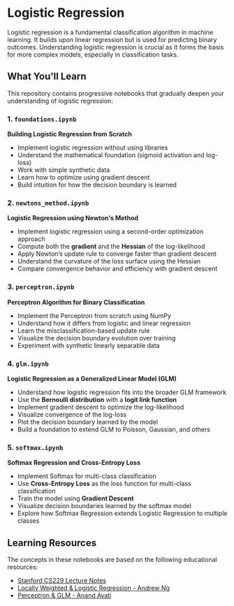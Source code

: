 # Logistic Regression

Logistic regression is a fundamental classification algorithm in machine learning. It builds upon linear regression but is used for predicting binary outcomes. Understanding logistic regression is crucial as it forms the basis for more complex models, especially in classification tasks.

## What You'll Learn

This repository contains progressive notebooks that gradually deepen your understanding of logistic regression:

### 1. `foundations.ipynb`
**Building Logistic Regression from Scratch**
- Implement logistic regression without using libraries
- Understand the mathematical foundation (sigmoid activation and log-loss)
- Work with simple synthetic data
- Learn how to optimize using gradient descent
- Build intuition for how the decision boundary is learned

### 2. `newtons_method.ipynb`
**Logistic Regression using Newton's Method**
- Implement logistic regression using a second-order optimization approach
- Compute both the **gradient** and the **Hessian** of the log-likelihood
- Apply Newton’s update rule to converge faster than gradient descent
- Understand the curvature of the loss surface using the Hessian
- Compare convergence behavior and efficiency with gradient descent

### 3. `perceptron.ipynb`
**Perceptron Algorithm for Binary Classification**
- Implement the Perceptron from scratch using NumPy
- Understand how it differs from logistic and linear regression
- Learn the misclassification-based update rule
- Visualize the decision boundary evolution over training
- Experiment with synthetic linearly separable data

### 4. `glm.ipynb`
**Logistic Regression as a Generalized Linear Model (GLM)**
- Understand how logistic regression fits into the broader GLM framework
- Use the **Bernoulli distribution** with a **logit link function**
- Implement gradient descent to optimize the log-likelihood
- Visualize convergence of the log-loss
- Plot the decision boundary learned by the model
- Build a foundation to extend GLM to Poisson, Gaussian, and others

### 5. `softmax.ipynb`
**Softmax Regression and Cross-Entropy Loss**
- Implement Softmax for multi-class classification
- Use **Cross-Entropy Loss** as the loss function for multi-class classification
- Train the model using **Gradient Descent**
- Visualize decision boundaries learned by the softmax model
- Explore how Softmax Regression extends Logistic Regression to multiple classes


## Learning Resources

The concepts in these notebooks are based on the following educational resources:

- [Stanford CS229 Lecture Notes](https://cs229.stanford.edu/main_notes.pdf)
- [Locally Weighted & Logistic Regression - Andrew Ng](https://www.youtube.com/watch?v=het9HFqo1TQ)
- [Perceptron & GLM - Anand Avati](https://www.youtube.com/watch?v=iZTeva0WSTQ) 